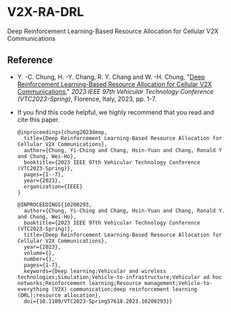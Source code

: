 # V2X-RA-DRL
Deep Reinforcement Learning-Based Resource Allocation for Cellular V2X Communications


## Reference
- Y. -C. Chung, H. -Y. Chang, R. Y. Chang and W. -H. Chung, "[Deep Reinforcement Learning-Based Resource Allocation for Cellular V2X Communications](https://ieeexplore.ieee.org/document/10200293)," *2023 IEEE 97th Vehicular Technology Conference (VTC2023-Spring)*, Florence, Italy, 2023, pp. 1-7.

- If you find this code helpful, we highly recommend that you read and cite this paper.
  ```!
  @inproceedings{chung2023deep,
    title={Deep Reinforcement Learning-Based Resource Allocation for Cellular V2X Communications},
    author={Chung, Yi-Ching and Chang, Hsin-Yuan and Chang, Ronald Y and Chung, Wei-Ho},
    booktitle={2023 IEEE 97th Vehicular Technology Conference (VTC2023-Spring)},
    pages={1--7},
    year={2023},
    organization={IEEE}
  }
  ```
  ```!
  @INPROCEEDINGS{10200293,
    author={Chung, Yi-Ching and Chang, Hsin-Yuan and Chang, Ronald Y. and Chung, Wei-Ho},
    booktitle={2023 IEEE 97th Vehicular Technology Conference (VTC2023-Spring)}, 
    title={Deep Reinforcement Learning-Based Resource Allocation for Cellular V2X Communications}, 
    year={2023},
    volume={},
    number={},
    pages={1-7},
    keywords={Deep learning;Vehicular and wireless technologies;Simulation;Vehicle-to-infrastructure;Vehicular ad hoc networks;Reinforcement learning;Resource management;Vehicle-to-everything (V2X) communication;deep reinforcement learning (DRL);resource allocation},
    doi={10.1109/VTC2023-Spring57618.2023.10200293}}
  ```
